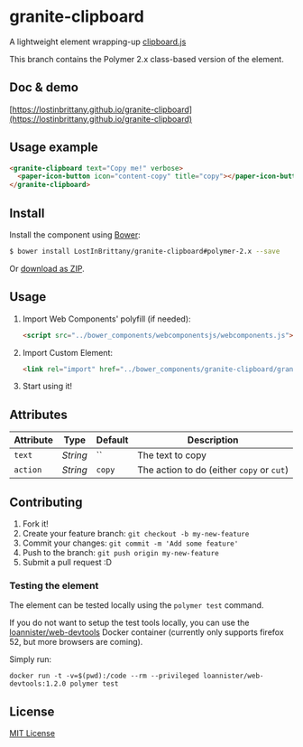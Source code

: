 # granite-clipboard

A lightweight element wrapping-up [clipboard.js](https://clipboardjs.com/)

This branch contains the Polymer 2.x class-based version of the element.


## Doc & demo

[https://lostinbrittany.github.io/granite-clipboard](https://lostinbrittany.github.io/granite-clipboard)


## Usage example

<!--
```
<custom-element-demo>
  <template>
    <script src="../webcomponentsjs/webcomponents-lite.js"></script>
    <link rel="import" href="granite-clipboard.html">
    <next-code-block></next-code-block>
  </template>
</custom-element-demo>
```
-->
```html
<granite-clipboard text="Copy me!" verbose>
  <paper-icon-button icon="content-copy" title="copy"></paper-icon-button>
</granite-clipboard>
```



## Install

Install the component using [Bower](http://bower.io/):

```sh
$ bower install LostInBrittany/granite-clipboard#polymer-2.x --save
```

Or [download as ZIP](https://github.com/LostInBrittany/granite-clipboard/archive/gh-pages.zip).

## Usage

1. Import Web Components' polyfill (if needed):

    ```html
    <script src="../bower_components/webcomponentsjs/webcomponents.js"></script>
    ```

2. Import Custom Element:

    ```html
    <link rel="import" href="../bower_components/granite-clipboard/granite-clipboard.html">
    ```

3. Start using it!

## Attributes

Attribute     | Type      | Default  | Description
---           | ---       | ---      | ---
`text`        | *String*  | ``       | The text to copy
`action`      | *String*  | `copy`   | The action to do (either `copy` or `cut`)


## Contributing

1. Fork it!
2. Create your feature branch: `git checkout -b my-new-feature`
3. Commit your changes: `git commit -m 'Add some feature'`
4. Push to the branch: `git push origin my-new-feature`
5. Submit a pull request :D

### Testing the element

The element can be tested locally using the `polymer test` command.

If you do not want to setup the test tools locally, you can use the [loannister/web-devtools](https://hub.docker.com/r/loannister/web-devtools/) Docker container (currently only supports firefox 52, but more browsers are coming).

Simply run:
```
docker run -t -v=$(pwd):/code --rm --privileged loannister/web-devtools:1.2.0 polymer test
```

## License

[MIT License](http://opensource.org/licenses/MIT)
